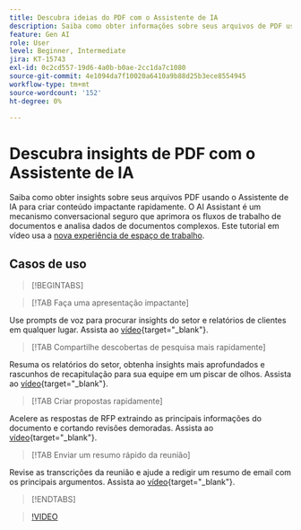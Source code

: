 ```yaml
---
title: Descubra ideias do PDF com o Assistente de IA
description: Saiba como obter informações sobre seus arquivos de PDF usando o Assistente de IA
feature: Gen AI
role: User
level: Beginner, Intermediate
jira: KT-15743
exl-id: 0c2cd557-19d6-4a0b-b0ae-2cc1da7c1080
source-git-commit: 4e1094da7f10020a6410a9b88d25b3ece8554945
workflow-type: tm+mt
source-wordcount: '152'
ht-degree: 0%

---
```


# Descubra insights de PDF com o Assistente de IA

Saiba como obter insights sobre seus arquivos PDF usando o Assistente de IA para criar conteúdo impactante rapidamente. O AI Assistant é um mecanismo conversacional seguro que aprimora os fluxos de trabalho de documentos e analisa dados de documentos complexos. Este tutorial em vídeo usa a [nova experiência de espaço de trabalho](new-workspace.md).

## Casos de uso

>[!BEGINTABS]

>[!TAB Faça uma apresentação impactante]

Use prompts de voz para procurar insights do setor e relatórios de clientes em qualquer lugar. Assista ao [vídeo](https://video.tv.adobe.com/v/3428811?quality=12&learn=on&hidetitle=true){target="_blank"}.

>[!TAB Compartilhe descobertas de pesquisa mais rapidamente]

Resuma os relatórios do setor, obtenha insights mais aprofundados e rascunhos de recapitulação para sua equipe em um piscar de olhos. Assista ao [vídeo](https://video.tv.adobe.com/v/3427286?quality=12&learn=on&hidetitle=true){target="_blank"}.

>[!TAB Criar propostas rapidamente]

Acelere as respostas de RFP extraindo as principais informações do documento e cortando revisões demoradas. Assista ao [vídeo](https://video.tv.adobe.com/v/3428639?quality=12&learn=on&hidetitle=true){target="_blank"}.

>[!TAB Enviar um resumo rápido da reunião]

Revise as transcrições da reunião e ajude a redigir um resumo de email com os principais argumentos. Assista ao [vídeo](https://video.tv.adobe.com/v/3427292?quality=12&learn=on&hidetitle=true){target="_blank"}.

>[!ENDTABS]

>[!VIDEO](https://video.tv.adobe.com/v/3430512?quality=12&learn=on&hidetitle=true)
